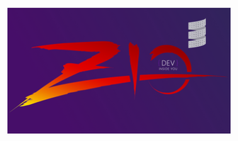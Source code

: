 [![Watch on YouTube](resources/thumbnail_youtube.jpg)](https://www.youtube.com/playlist?list=PLJGDHERh23x-_ammk-n2XuZWhoRVB-wAF "Watch on YouTube")
